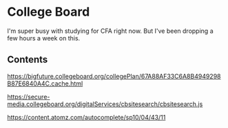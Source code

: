 # College Board 

I'm super busy with studying for CFA right now. But I've been dropping a few hours a week on this.



## Contents

https://bigfuture.collegeboard.org/collegePlan/67A88AF33C6A8B4949298B87E6840A4C.cache.html

https://secure-media.collegeboard.org/digitalServices/cbsitesearch/cbsitesearch.js

https://content.atomz.com/autocomplete/sp10/04/43/11
